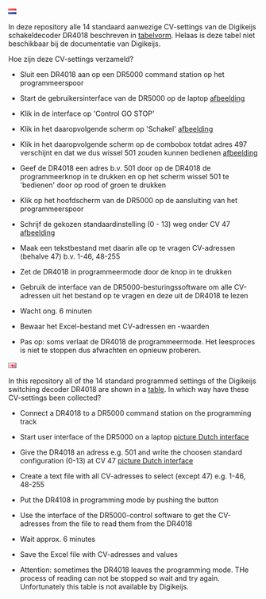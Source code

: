 ![Nederlandse vlag](../../images/nl.gif)

In deze repository alle 14 standaard aanwezige CV-settings van de Digikeijs schakeldecoder DR4018 beschreven in [tabelvorm](DR4018_overview.md). Helaas is deze tabel niet beschikbaar bij de documentatie van Digikeijs.

Hoe zijn deze CV-settings verzameld?
* Sluit een DR4018 aan op een DR5000 command station op het programmeerspoor
* Start de gebruikersinterface van de DR5000 op de laptop [afbeelding](./images/DR5000commandstationinterface.JPG)
* Klik in de interface op 'Control GO STOP'
* Klik in het daaropvolgende scherm op 'Schakel' [afbeelding](./images/DriveSwitchSelect.JPG)
* Klik in het daaropvolgende scherm op de combobox totdat adres 497 verschijnt en dat we dus wissel 501 zouden kunnen bedienen [afbeelding](./images/SwitchAdress.JPG)
* Geef de DR4018 een adres b.v. 501 door op de DR4018 de programmeerknop in te drukken en op het scherm wissel 501 te 'bedienen' door op rood of groen te drukken
* Klik op het hoofdscherm van de DR5000 op de aansluiting van het programmeerspoor
* Schrijf de gekozen standaardinstelling (0 - 13) weg onder CV 47 [afbeelding](./images/CV_programming_reading.JPG)
* Maak een tekstbestand met daarin alle op te vragen CV-adressen (behalve 47) b.v. 1-46, 48-255
* Zet de DR4018 in programmeermode door de knop in te drukken
* Gebruik de interface van de DR5000-besturingssoftware om alle CV-adressen uit het bestand op te vragen en deze uit de DR4018 te lezen
* Wacht ong. 6 minuten
* Bewaar het Excel-bestand met CV-adressen en -waarden

* Pas op: soms verlaat de DR4018 de programmeermode. Het leesproces is niet te stoppen dus afwachten en opnieuw proberen.


![English flag](../../images/gb.gif)

In this repository all of the 14 standard programmed settings of the Digikeijs switching decoder DR4018 are shown in a [table](DR4018_overview.md).
In which way have these CV-settings been collected?
* Connect a DR4018 to a DR5000 command station on the programming track
* Start user interface of the DR5000 on a laptop [picture Dutch interface](./images/DR5000commandstationinterface.JPG)
* Give the DR4018 an adress e.g. 501 and write the choosen standard configuration (0-13) at CV 47 [picture Dutch interface](./images/CV_programming_reading.JPG)
* Create a text file with all CV-adresses to select (except 47) e.g. 1-46, 48-255
* Put the DR4108 in programming mode by pushing the button
* Use the interface of the DR5000-control software to get the CV-adresses from the file to read them from the DR4018
* Wait approx. 6 minutes
* Save the Excel file with CV-adresses and values

* Attention: sometimes the DR4018 leaves the programming mode. THe process of reading can not be stopped so wait and try again. Unfortunately this table is not available by Digikeijs.
